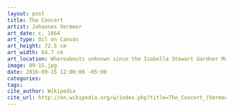 ```yaml
---
layout: post
title: The Concert
artist: Johannes Vermeer
art_date: c. 1664
art_type: Oil on Canvas
art_height: 72.5 cm
art_width: 64.7 cm
art_location: Whereabouts unknown since the Isabella Stewart Gardner Museum robbery in 1990.
image: 09-15.jpg
date: 2016-09-15 12:00:00 -05:00
categories:
tags:
cite_author: Wikipedia
cite_url: http://en.wikipedia.org/w/index.php?title=The_Concert_(Vermeer)&oldid=589486391
---
```

